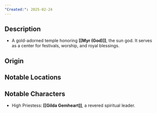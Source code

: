 ```yaml
---
"Created:": 2025-02-24
---
```

## **Description**

 - A gold-adorned temple honoring **[[Myr (God)]]**, the sun god. It serves as a center for festivals, worship, and royal blessings.

## **Origin**

## **Notable Locations**

## **Notable Characters**


- High Priestess: **[[Gilda Gemheart]]**, a revered spiritual leader.